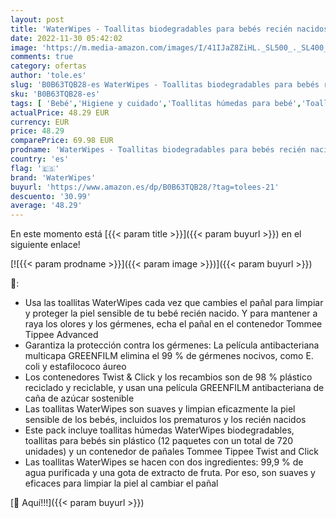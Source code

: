 ```yaml
---
layout: post
title: 'WaterWipes - Toallitas biodegradables para bebés recién nacidos  720 unidades  12 paquetes + Tommee Tippee - Contenedor para pañales avanzado Twist and Click'
date: 2022-11-30 05:42:02
image: 'https://m.media-amazon.com/images/I/41IJaZ8ZiHL._SL500_._SL400_.jpg'
comments: true
category: ofertas
author: 'tole.es'
slug: 'B0B63TQB28-es WaterWipes - Toallitas biodegradables para bebés recién...'
sku: 'B0B63TQB28-es'
tags: [ 'Bebé','Higiene y cuidado','Toallitas húmedas para bebé','Toallitas y accesorios para bebé','bebés','nacido','pañales','recién','tommee','waterwipes','🇪🇸', ]
actualPrice: 48.29 EUR
currency: EUR
price: 48.29
comparePrice: 69.98 EUR
prodname: 'WaterWipes - Toallitas biodegradables para bebés recién nacidos  720 unidades  12 paquetes + Tommee Tippee - Contenedor para pañales avanzado Twist and Click'
country: 'es'
flag: '🇪🇸'
brand: 'WaterWipes'
buyurl: 'https://www.amazon.es/dp/B0B63TQB28/?tag=tolees-21'
descuento: '30.99'
average: '48.29'
---
```


En este momento está [{{< param title >}}]({{< param buyurl >}}) en el siguiente enlace!

[![{{< param prodname >}}]({{< param image >}})]({{< param buyurl >}})

🔎:

- Usa las toallitas WaterWipes cada vez que cambies el pañal para limpiar y proteger la piel sensible de tu bebé recién nacido. Y para mantener a raya los olores y los gérmenes, echa el pañal en el contenedor Tommee Tippee Advanced
- Garantiza la protección contra los gérmenes: La película antibacteriana multicapa GREENFILM elimina el 99 % de gérmenes nocivos, como E. coli y estafilococo áureo
- Los contenedores Twist & Click y los recambios son de 98 % plástico reciclado y reciclable, y usan una película GREENFILM antibacteriana de caña de azúcar sostenible
- Las toallitas WaterWipes son suaves y limpian eficazmente la piel sensible de los bebés, incluidos los prematuros y los recién nacidos
- Este pack incluye toallitas húmedas WaterWipes biodegradables, toallitas para bebés sin plástico (12 paquetes con un total de 720 unidades) y un contenedor de pañales Tommee Tippee Twist and Click
- Las toallitas WaterWipes se hacen con dos ingredientes: 99,9 % de agua purificada y una gota de extracto de fruta. Por eso, son suaves y eficaces para limpiar la piel al cambiar el pañal

[🛒 Aquí!!!]({{< param buyurl >}})
